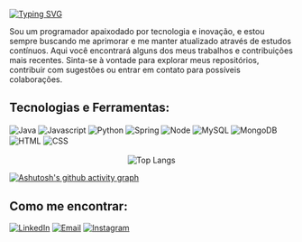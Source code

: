 [![Typing SVG](https://readme-typing-svg.demolab.com/?lines=Olá,+bem-vindo+ao+meu+perfil+do+GitHub!;Eu+sou+Rodrigo+Valim,+um+desenvolvedor+Full+Stack.&center=true&duration=3000&pause=200&color=1E90FF&width=1000&height=50&size=30&font=Kanit)](https://www.linkedin.com/in/rodrigovalim07/)

Sou um programador apaixodado por tecnologia e inovação, e estou sempre buscando me aprimorar e me manter atualizado através de estudos contínuos. Aqui você encontrará alguns dos meus trabalhos e contribuições mais recentes.
Sinta-se à vontade para explorar meus repositórios, contribuir com sugestões ou entrar em contato para possíveis colaborações.

## Tecnologias e Ferramentas:

<div style="display: inline_block">
  <img align="center" alt="Java" src="https://img.shields.io/badge/Java-ED8B00?style=for-the-badge&logo=openjdk&logoColor=white"/>
  <img align="center" alt="Javascript" src="https://img.shields.io/badge/JavaScript-F7DF1E?style=for-the-badge&logo=javascript&logoColor=black"/>
  <img align="center" alt="Python" src="https://img.shields.io/badge/Python-14354C?style=for-the-badge&logo=python&logoColor=white"/>
  <img align="center" alt="Spring" src="https://img.shields.io/badge/Spring-6DB33F?style=for-the-badge&logo=spring&logoColor=white"/>
  <img align="center" alt="Node" src="https://img.shields.io/badge/Node.js-43853D?style=for-the-badge&logo=node.js&logoColor=white"/>
  <img align="center" alt="MySQL" src="https://img.shields.io/badge/MySQL-005C84?style=for-the-badge&logo=mysql&logoColor=white"/>
  <img align="center" alt="MongoDB" src="https://img.shields.io/badge/MongoDB-4EA94B?style=for-the-badge&logo=mongodb&logoColor=white"/>
  <img align="center" alt="HTML" src="https://img.shields.io/badge/HTML5-E34F26?style=for-the-badge&logo=html5&logoColor=white"/>
  <img align="center" alt="CSS" src="https://img.shields.io/badge/CSS3-1572B6?style=for-the-badge&logo=css3&logoColor=white"/>
</div><br/>

<div align="center">
    <img src="https://github-readme-stats.vercel.app/api/top-langs/?username=rodrigovalim07&text_color=FFFFFF&title_color=FFFFFF&hide_border=true&layout=pie&bg_color=0d1117&locale=pt-br" alt="Top Langs">
</div>

[![Ashutosh's github activity graph](https://github-readme-activity-graph.vercel.app/graph?username=rodrigovalim07&custom_title=Histórico%20de%20Commits&bg_color=0d1117&color=FFFFFF&line=FFFFFF&point=00FF00&hide_border=true)](https://github.com/rodrigovalim07/github-readme-activity-graph)

## Como me encontrar:

[![LinkedIn](https://img.shields.io/badge/LinkedIn-0077B5?style=for-the-badge&logo=linkedin&logoColor=white)](https://www.linkedin.com/in/rodrigovalim07/)
[![Email](https://img.shields.io/badge/Microsoft_Outlook-0078D4?style=for-the-badge&logo=microsoft-outlook&logoColor=white)](mailto:rodrigovalimjr2011@hotmail.com)
[![Instagram](https://img.shields.io/badge/Instagram-E4405F?style=for-the-badge&logo=instagram&logoColor=white)](https://www.instagram.com/rodrigo.valim.07/)
